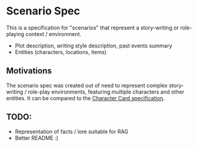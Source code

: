 # Scenario Spec

This is a specification for "scenarios" that represent a story-writing or role-playing context / environment.

- Plot description, writing style description, past events summary 
- Entities (characters, locations, items)

## Motivations

The scenario spec was created out of need to represent complex story-writing / role-play environments, featuring multiple characters and other entities.
It can be compared to the [Character Card specification](https://github.com/malfoyslastname/character-card-spec-v2).

## TODO:

- Representation of facts / lore suitable for RAG
- Better README :)